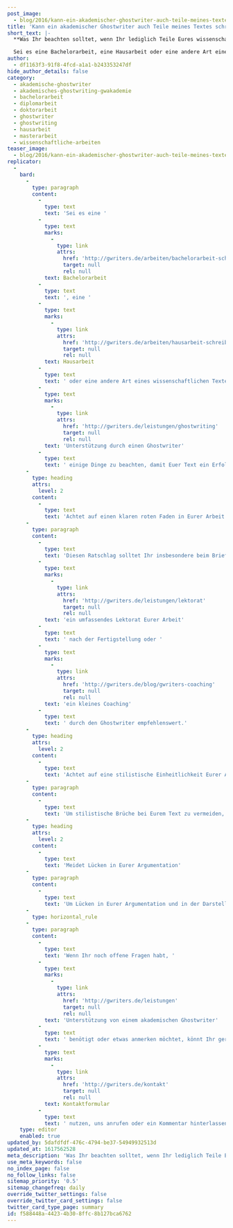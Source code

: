 ```yaml
---
post_image:
  - blog/2016/kann-ein-akademischer-ghostwriter-auch-teile-meines-textes-schreiben/bachelorarbeit-im-unternehmen-schreiben-(2).png
title: 'Kann ein akademischer Ghostwriter auch Teile meines Textes schreiben?'
short_text: |-
  **Was Ihr beachten solltet, wenn Ihr lediglich Teile Eures wissenschaftlichen Textes durch akademische Ghostwriter schreiben lasst.**

  Sei es eine Bachelorarbeit, eine Hausarbeit oder eine andere Art eines wissenschaftlichen Textes - Hilfe von einem Ghostwriter könnt Ihr zu jedem Zeitpunkt Eures Schreibprozesses beanspruchen. Unserer Erfahrung nach gibt es bei der punktuellen Unterstützung durch einen Ghostwriter einige Dinge zu beachten, damit Euer Text ein Erfolg wird...
author:
  - df1163f3-91f8-4fcd-a1a1-b243353247df
hide_author_details: false
category:
  - akademische-ghostwriter
  - akademisches-ghostwriting-gwakademie
  - bachelorarbeit
  - diplomarbeit
  - doktorarbeit
  - ghostwriter
  - ghostwriting
  - hausarbeit
  - masterarbeit
  - wissenschaftliche-arbeiten
teaser_image:
  - blog/2016/kann-ein-akademischer-ghostwriter-auch-teile-meines-textes-schreiben/bachelorarbeit-im-unternehmen-schreiben-(2).png
replicator:
  -
    bard:
      -
        type: paragraph
        content:
          -
            type: text
            text: 'Sei es eine '
          -
            type: text
            marks:
              -
                type: link
                attrs:
                  href: 'http://gwriters.de/arbeiten/bachelorarbeit-schreiben-lassen'
                  target: null
                  rel: null
            text: Bachelorarbeit
          -
            type: text
            text: ', eine '
          -
            type: text
            marks:
              -
                type: link
                attrs:
                  href: 'http://gwriters.de/arbeiten/hausarbeit-schreiben-lassen'
                  target: null
                  rel: null
            text: Hausarbeit
          -
            type: text
            text: ' oder eine andere Art eines wissenschaftlichen Textes - Hilfe von einem Ghostwriter könnt Ihr zu jedem Zeitpunkt Eures Schreibprozesses beanspruchen. Unserer Erfahrung nach gibt es bei der punktuellen '
          -
            type: text
            marks:
              -
                type: link
                attrs:
                  href: 'http://gwriters.de/leistungen/ghostwriting'
                  target: null
                  rel: null
            text: 'Unterstützung durch einen Ghostwriter'
          -
            type: text
            text: ' einige Dinge zu beachten, damit Euer Text ein Erfolg wird.'
      -
        type: heading
        attrs:
          level: 2
        content:
          -
            type: text
            text: 'Achtet auf einen klaren roten Faden in Eurer Arbeit und dem Ghostwriter-Teil'
      -
        type: paragraph
        content:
          -
            type: text
            text: 'Diesen Ratschlag solltet Ihr insbesondere beim Briefing an den Ghostwriter beachten. Teilt ihm genau mit, welches Ziel Ihr mit Eurer Arbeit verfolgt und, wenn möglich, wie Ihr Euch den Inhalt seines Teils vorstellt. Natürlich könnt Ihr dem akademischen Ghostwriter auch eine "freie Hand" gewähren und ihn eigenständig über den Inhalt entscheiden lassen. In so einem Falle ist jedoch '
          -
            type: text
            marks:
              -
                type: link
                attrs:
                  href: 'http://gwriters.de/leistungen/lektorat'
                  target: null
                  rel: null
            text: 'ein umfassendes Lektorat Eurer Arbeit'
          -
            type: text
            text: ' nach der Fertigstellung oder '
          -
            type: text
            marks:
              -
                type: link
                attrs:
                  href: 'http://gwriters.de/blog/gwriters-coaching'
                  target: null
                  rel: null
            text: 'ein kleines Coaching'
          -
            type: text
            text: ' durch den Ghostwriter empfehlenswert.'
      -
        type: heading
        attrs:
          level: 2
        content:
          -
            type: text
            text: 'Achtet auf eine stilistische Einheitlichkeit Eurer Arbeit'
      -
        type: paragraph
        content:
          -
            type: text
            text: 'Um stilistische Brüche bei Eurem Text zu vermeiden, ist auch an dieser Stelle ein genaues Briefing an den Ghostwriter sehr wichtig. Dies bezieht sich nicht nur auf Euren Schreibstil, sondern auch die Art zu zitieren, die Wahl bestimmter Quellen und andere Formalia. Zusätzlich dazu kann auch hier ein umfassendes Lektorat empfehlenswert sein, welches Ihr am Ende Eures Schreibprozesses für die gesamte Ausarbeitung bestellen könnt.'
      -
        type: heading
        attrs:
          level: 2
        content:
          -
            type: text
            text: 'Meidet Lücken in Eurer Argumentation'
      -
        type: paragraph
        content:
          -
            type: text
            text: 'Um Lücken in Eurer Argumentation und in der Darstellung zu vermeiden, ist es für Euch wichtig, einen konkreten Plan über den Inhalt der Arbeit zu erstellen und den akademischen Ghostwriter in diesen Plan einzuweihen. Gerne kann dieser Euch auch beratend zur Seite stehen.'
      -
        type: horizontal_rule
      -
        type: paragraph
        content:
          -
            type: text
            text: 'Wenn Ihr noch offene Fragen habt, '
          -
            type: text
            marks:
              -
                type: link
                attrs:
                  href: 'http://gwriters.de/leistungen'
                  target: null
                  rel: null
            text: 'Unterstützung von einem akademischen Ghostwriter'
          -
            type: text
            text: ' benötigt oder etwas anmerken möchtet, könnt Ihr gerne unser '
          -
            type: text
            marks:
              -
                type: link
                attrs:
                  href: 'http://gwriters.de/kontakt'
                  target: null
                  rel: null
            text: Kontaktformular
          -
            type: text
            text: ' nutzen, uns anrufen oder ein Kommentar hinterlassen!'
    type: editor
    enabled: true
updated_by: 5dafdfdf-476c-4794-be37-54949932513d
updated_at: 1617562528
meta_description: 'Was Ihr beachten solltet, wenn Ihr lediglich Teile Eures wissenschaftlichen Textes durch akademische Ghostwriter schreiben lasst.'
use_meta_keywords: false
no_index_page: false
no_follow_links: false
sitemap_priority: '0.5'
sitemap_changefreq: daily
override_twitter_settings: false
override_twitter_card_settings: false
twitter_card_type_page: summary
id: f588448a-4423-4b30-8ffc-8b127bca6762
---
```

